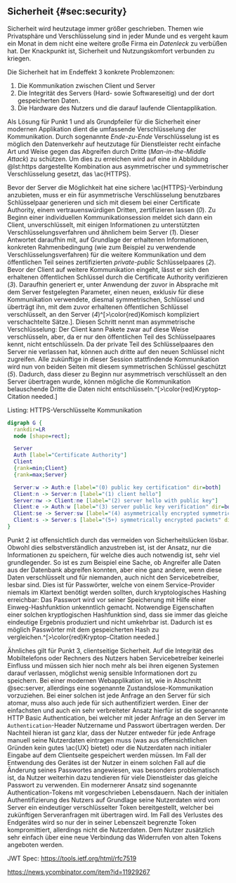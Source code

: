 ## Sicherheit {#sec:security}
Sicherheit wird heutzutage immer größer geschrieben. Themen wie Privatsphäre und Verschlüsselung sind in jeder Munde und es vergeht kaum ein Monat in dem nicht eine weitere große Firma ein *Datenleck* zu verbüßen hat. Der Knackpunkt ist, Sicherheit und Nutzungskomfort verbunden zu kriegen.

Die Sicherheit hat im Endeffekt 3 konkrete Problemzonen:

  1. Die Kommunikation zwischen Client und Server
  2. Die Integrität des Servers (Hard- sowie Softwareseitig) und der dort gespeicherten Daten.
  3. Die Hardware des Nutzers und die darauf laufende Clientapplikation.

Als Lösung für Punkt 1 und als Grundpfeiler für die Sicherheit einer modernen Applikation dient die umfassende Verschlüsselung der Kommunikation. Durch sogenannte *Ende-zu-Ende* Verschlüsselung ist es möglich den Datenverkehr auf heutzutage für Dienstleister recht einfache Art und Weise gegen das Abgreifen durch Dritte (*Man-in-the-Middle Attack*) zu schützen. Um dies zu erreichen wird auf eine in Abbildung @lst:https dargestellte Kombination aus asymmetrischer und symmetrischer Verschlüsselung gesetzt, das \ac{HTTPS}.

Bevor der Server die Möglichkeit hat eine sichere \ac{HTTPS}-Verbindung anzubieten, muss er ein für asymmetrische Verschlüsselung benutzbares Schlüsselpaar generieren und sich mit diesem bei einer Certificate Authority, einem vertrauenswürdigen Dritten, zertifizieren lassen (*0*). Zu Beginn einer individuellen Kommunikationsession meldet sich dann ein Client, unverschlüsselt, mit einigen Informationen zu unterstützten Verschlüsselungsverfahren und ähnlichem beim Server (*1*). Dieser Antwortet daraufhin mit, auf Grundlage der erhaltenen Informationen, konkreten Rahmenbedingung (wie zum Beispiel zu verwendende Verschlüsselungsverfahren) für die weitere Kommunikation und dem öffentlichen Teil seines zertifizierten *private-public* Schlüsselpaares (*2*). Bevor der Client auf weitere Kommunikation eingeht, lässt er sich den erhaltenen öffentlichen Schlüssel durch die Certificate Authority verifizieren (*3*). Daraufhin generiert er, unter Anwendung der zuvor in Absprache mit dem Server festgelegten Parameter, einen neuen, exklusiv für diese Kommunikation verwendete, diesmal symmetrischen, Schlüssel und überträgt ihn, mit dem zuvor erhaltenen öffentlichen Schlüssel verschlüsselt, an den Server (*4*)^[>\color{red}Komisch kompliziert verschachtelte Sätze.]. Diesen Schritt nennt man asymmetrische Verschlüsselung: Der Client kann Pakete zwar auf diese Weise verschlüsseln, aber, da er nur den öffentlichen Teil des Schlüsselpaares kennt, nicht entschlüsseln. Da der private Teil des Schlüsselpaares den Server nie verlassen hat, können auch dritte auf den neuen Schlüssel nicht zugreifen. Alle zukünftige in dieser Session stattfindende Kommunikation wird nun von beiden Seiten mit diesem symmetrischen Schlüssel geschützt (*5*). Dadurch, dass dieser zu Beginn nur asymmetrisch verschlüsselt an den Server übertragen wurde, können mögliche die Kommunikation belauschende Dritte die Daten nicht entschlüsseln.^[>\color{red}Kryptop-Citation needed.]

Listing: HTTPS-Verschlüsselte Kommunikation

```{.dot #lst:https}
digraph G {
  rankdir=LR
  node [shape=rect];

  Server
  Auth [label="Certificate Authority"]
  Client
  {rank=min;Client}
  {rank=max;Server}

  Server:w -> Auth:e [label="(0) public key certification" dir=both]
  Client:n -> Server:n [label="(1) client hello"]
  Server:nw -> Client:ne [label="(2) server hello with public key"]
  Client:e -> Auth:w [label="(3) server public key verification" dir=both]
  Client:se -> Server:sw [label="(4) asymmetrically encrypted symmetric key"]
  Client:s -> Server:s [label="(5+) symmetrically encrypted packets" dir=both]
}
```

Punkt 2 ist offensichtlich durch das vermeiden von Sicherheitslücken lösbar. Obwohl dies selbstverständlich anzustreben ist, ist der Ansatz, nur die Informationen zu speichern, für welche dies auch notwendig ist, sehr viel grundlegender. So ist es zum Beispiel eine Sache, ob Angreifer alle Daten aus der Datenbank abgreifen konnten, aber eine ganz andere, wenn diese Daten verschlüsselt und für niemanden, auch nicht den Servicebetreiber, lesbar sind. Dies ist für Passwörter, welche von einem Service-Provider niemals im Klartext benötigt werden sollten, durch kryptologisches Hashing erreichbar: Das Passwort wird vor seiner Speicherung mit Hilfe einer Einweg-Hashfunktion unkenntlich gemacht. Notwendige Eigenschaften einer solchen kryptlogischen Hashfunktion sind, dass sie immer das gleiche eindeutige Ergebnis produziert und nicht umkehrbar ist. Dadurch ist es möglich Passwörter mit dem gespeicherten Hash zu vergleichen.^[>\color{red}Kryptop-Citation needed.]

Ähnliches gilt für Punkt 3, clientseitige Sicherheit. Auf die Integrität des Mobiltelefons oder Rechners des Nutzers haben Servicebetreiber keinerlei Einfluss und müssen sich hier noch mehr als bei ihren eigenen Systemen darauf verlassen, möglichst wenig sensible Informationen dort zu speichern. Bei einer modernen Webapplikation ist, wie in Abschnitt @sec:server, allerdings eine sogenannte Zustandslose-Kommunikation vorzuziehen. Bei einer solchen ist jede Anfrage an den Server für sich atomar, muss also auch jede für sich authentifiziert werden. Einer der einfachsten und auch ein sehr verbreiteter Ansatz hierfür ist die sogenannte HTTP Basic Authentication, bei welcher mit jeder Anfrage an den Server im `Authentication`-Header Nutzername und Passwort übertragen werden. Der Nachteil hieran ist ganz klar, dass der Nutzer entweder für jede Anfrage manuell seine Nutzerdaten eintragen muss (was aus offensichtlichen Gründen kein gutes \ac{UX} bietet) oder die Nutzerdaten nach initialer Eingabe auf dem Clientseite gespeichert werden müssen. Im Fall der Entwendung des Gerätes ist der Nutzer in einem solchen Fall auf die Änderung seines Passwortes angewiesen, was besonders problematisch ist, da Nutzer weiterhin dazu tendieren für viele Dienstleister das gleiche Passwort zu verwenden. Ein modernerer Ansatz sind sogenannte Authentication-Tokens mit vorgeschrieben Lebensdauern. Nach der initialen Authentifizierung des Nutzers auf Grundlage seine Nutzerdaten wird vom Server ein eindeutiger verschlüsselter Token bereitgestellt, welcher bei zukünftigen Serveranfragen mit übertragen wird. Im Fall des Verlustes des Endgerätes wird so nur der in seiner Lebenszeit begrenzte Token kompromittiert, allerdings nicht die Nutzerdaten. Dem Nutzer zusätzlich sehr einfach über eine neue Verbindung das Widerrufen von alten Tokens angeboten werden.

JWT Spec: https://tools.ietf.org/html/rfc7519

https://news.ycombinator.com/item?id=11929267
